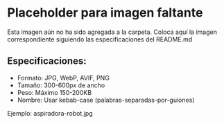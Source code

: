 # Placeholder para imagen faltante

Esta imagen aún no ha sido agregada a la carpeta.
Coloca aquí la imagen correspondiente siguiendo las especificaciones del README.md

## Especificaciones:
- Formato: JPG, WebP, AVIF, PNG
- Tamaño: 300-600px de ancho
- Peso: Máximo 150-200KB
- Nombre: Usar kebab-case (palabras-separadas-por-guiones)

Ejemplo: aspiradora-robot.jpg